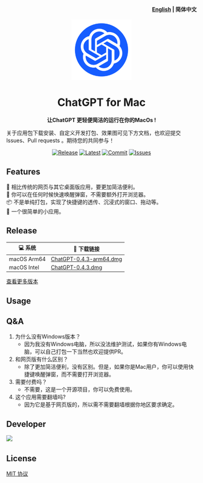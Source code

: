<h4 align="right">

   [English](README.md)
   | <strong>简体中文</strong>
</h4>
<p align="center">
    <a href="https://github.com/LIjiAngChen8/ChatGPT-Mac" target="_blank">
        <img src="./docs/white.png" width="160" />
    </a>
</p>
<h1 align="center">ChatGPT for Mac</h1>
<p align="center"><strong>让ChatGPT 更轻便简洁的运行在你的MacOs 
!</strong></p>

关于应用包下载安装、自定义开发打包、效果图可见下方文档，也欢迎提交Issues、Pull requests
。期待您的共同参与！

<div align="center"> 

   [![Release](https://github.com/LIjiAngChen8/ChatGPT-Mac/actions/workflows/release.yml/badge.svg)](https://github.com/LIjiAngChen8/ChatGPT-Mac/actions/workflows/release.yml)
    [![Latest](https://img.shields.io/github/release/LIjiAngChen8/ChatGPT-Mac.svg)](https://github.com/LIjiAngChen8/ChatGPT-Mac/releases/latest)
    <a href="https://github.com/LIjiAngChen8/ChatGPT-Mac/commits" target="_blank">
    <img alt="Commit" src="https://img.shields.io/github/commit-activity/m/LIjiAngChen8/ChatGPT-Mac"></a>
    <a href="https://github.com/LIjiAngChen8/ChatGPT-Mac/issues" target="_blank">
    <img alt="Issues" src="https://img.shields.io/github/issues/LIjiAngChen8/ChatGPT-Mac"></a>
</div>

## Features

🎐 相比传统的网页与其它桌面版应用，要更加简洁便利。  
🚀 你可以在任何时候快速唤醒弹窗，不需要额外打开浏览器。  
📦 不是单纯打包，实现了快捷键的透传、沉浸式的窗口、拖动等。  
👻 一个很简单的小应用。

## Release

| 💻 系统         |  🔗 下载链接            |
|----------------|----------------------|
| macOS Arm64    | [ChatGPT-0.4.3-arm64.dmg](https://github.com/LIjiAngChen8/ChatGPT-Mac/releases/download/v0.4.3/ChatGPT-0.4.3-arm64.dmg)   |
| macOS Intel    | [ChatGPT-0.4.3.dmg](https://github.com/LIjiAngChen8/ChatGPT-Mac/releases/download/v0.4.3/ChatGPT-0.4.3.dmg)     |

[查看更多版本](https://github.com/LIjiAngChen8/ChatGPT-Mac/releases)

## Usage


## Q&A
1. 为什么没有Windows版本？
    - 因为我没有Windows电脑，所以没法维护测试，如果你有Windows电脑，可以自己打包一下当然也欢迎提供PR。
2. 和网页版有什么区别？
    - 除了更加简洁便利，没有区别。但是，如果你是Mac用户，你可以使用快捷键唤醒弹窗，而不需要打开浏览器。
3. 需要付费吗？
    - 不需要，这是一个开源项目，你可以免费使用。
4. 这个应用需要翻墙吗?
    - 因为它是基于网页版的，所以需不需要翻墙根据你地区要求确定。


## Developer
<a href="https://github.com/LIjiAngChen8/ChatGPT-Mac/graphs/contributors"><img src="https://contrib.rocks/image?repo=LIjiAngChen8/ChatGPT-Mac" />
</a>
## License
[MIT 协议](./LICENSE)

